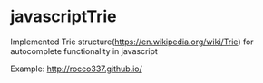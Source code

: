 # javascriptTrie

Implemented Trie structure(https://en.wikipedia.org/wiki/Trie) for autocomplete functionality in javascript

Example: http://rocco337.github.io/
